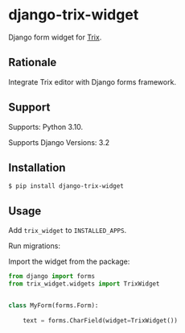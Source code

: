 # django-trix-widget

Django form widget for [Trix](https://trix-editor.org/).

## Rationale

Integrate Trix editor with Django forms framework.

## Support

Supports: Python 3.10.

Supports Django Versions: 3.2

## Installation

```shell
$ pip install django-trix-widget
```

## Usage

Add `trix_widget` to `INSTALLED_APPS`.

Run migrations:

Import the widget from the package:

```python
from django import forms
from trix_widget.widgets import TrixWidget


class MyForm(forms.Form):
    
    text = forms.CharField(widget=TrixWidget())


```